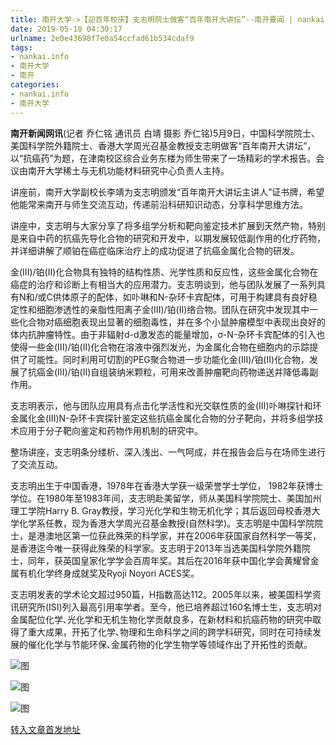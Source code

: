 ```yaml
---
title: 南开大学->【迎百年校庆】支志明院士做客“百年南开大讲坛”--南开要闻 | nankai.info
date: 2019-05-10 04:30:17
urlname: 2e0e43698f7e0a54ccfad61b534cdaf9
tags: 
- nankai.info
- 南开大学
- 南开
categories:
- nankai.info
- 南开大学
---
```



**南开新闻网讯**(记者 乔仁铭 通讯员 白靖 摄影 乔仁铭)5月9日，中国科学院院士、美国科学院外籍院士、香港大学周光召基金教授支志明做客“百年南开大讲坛”，以“抗癌药”为题，在津南校区综合业务东楼为师生带来了一场精彩的学术报告。会议由南开大学稀土与无机功能材料研究中心负责人主持。

讲座前，南开大学副校长李靖为支志明颁发“百年南开大讲坛主讲人”证书牌，希望他能常来南开与师生交流互动，传递前沿科研知识动态，分享科学思维方法。

讲座中，支志明与大家分享了将多组学分析和靶向鉴定技术扩展到天然产物，特别是来自中药的抗癌先导化合物的研究和开发中，以期发展较低副作用的化疗药物，并详细讲解了顺铂在癌症临床治疗上的成功促进了抗癌金属化合物的研发。

金(III)/铂(II)化合物具有独特的结构性质、光学性质和反应性，这些金属化合物在癌症的治疗和诊断上有相当大的应用潜力。支志明谈到，他与团队发展了一系列具有N和/或C供体原子的配体，如卟啉和N-杂环卡宾配体，可用于构建具有良好稳定性和细胞渗透性的亲脂性阳离子金(III)/铂(II)络合物。团队在研究中发现其中一些化合物对癌细胞表现出显著的细胞毒性，并在多个小鼠肿瘤模型中表现出良好的体内抗肿瘤特性。由于非辐射d-d激发态的能量增加，σ-N-杂环卡宾配体的引入也使得一些金(III)/铂(II)化合物在溶液中强烈发光，为金属化合物在细胞内的示踪提供了可能性。同时利用可切割的PEG聚合物进一步功能化金(III)/铂(II)化合物，发展了抗癌金(III)/铂(II)自组装纳米颗粒，可用来改善肿瘤靶向药物递送并降低毒副作用。

支志明表示，他与团队应用具有点击化学活性和光交联性质的金(III)卟啉探针和环金属化金(III)N-杂环卡宾探针鉴定这些抗癌金属化合物的分子靶向，并将多组学技术应用于分子靶向鉴定和药物作用机制的研究中。

整场讲座，支志明条分缕析、深入浅出、一气呵成，并在报告会后与在场师生进行了交流互动。

支志明出生于中国香港，1978年在香港大学获一级荣誉学士学位， 1982年获博士学位。在1980年至1983年间，支志明赴美留学，师从美国科学院院士、美国加州理工学院Harry B. Gray教授，学习光化学和生物无机化学；其后返回母校香港大学化学系任教，现为香港大学周光召基金教授(自然科学)。支志明是中国科学院院士，是港澳地区第一位获此殊荣的科学家，并在2006年获国家自然科学一等奖，是香港迄今唯一获得此殊荣的科学家。支志明于2013年当选美国科学院外籍院士，同年，获英国皇家化学学会百周年奖。其后在2016年获中国化学会黄耀曾金属有机化学终身成就奖及Ryoji Noyori ACES奖。

支志明发表的学术论文超过950篇，H指数高达112。2005年以来，被美国科学资讯研究所(ISI)列入最高引用率学者。至今，他已培养超过160名博士生，支志明对金属配位化学､光化学和无机生物化学贡献良多，在新材料和抗癌药物的研究中取得了重大成果，开拓了化学､物理和生命科学之间的跨学科研究，同时在可持续发展的催化化学与节能环保､金属药物的化学生物学等领域作出了开拓性的贡献。



![图](http://news.nankai.edu.cn/pic/0/00/35/32/353266_982138.jpg)

![图](http://news.nankai.edu.cn/pic/0/00/35/32/353265_688983.jpg)

![图](http://news.nankai.edu.cn/pic/0/00/35/32/353264_237619.jpg)

[转入文章首发地址](http://news.nankai.edu.cn/nkyw/system/2019/05/10/000449934.shtml)